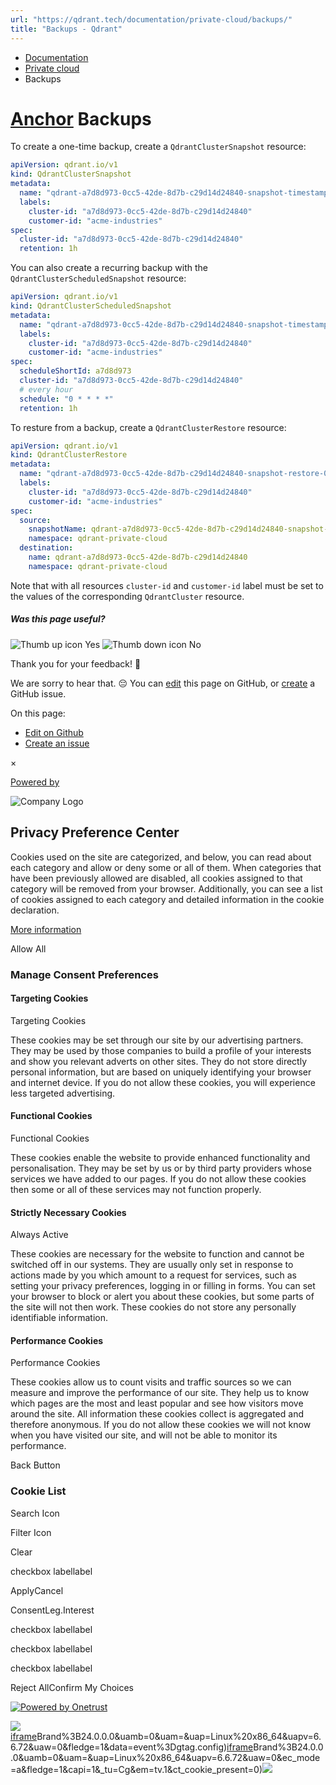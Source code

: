 ```yaml
---
url: "https://qdrant.tech/documentation/private-cloud/backups/"
title: "Backups - Qdrant"
---
```


- [Documentation](https://qdrant.tech/documentation/)
- [Private cloud](https://qdrant.tech/documentation/private-cloud/)
- Backups

# [Anchor](https://qdrant.tech/documentation/private-cloud/backups/\#backups) Backups

To create a one-time backup, create a `QdrantClusterSnapshot` resource:

```yaml
apiVersion: qdrant.io/v1
kind: QdrantClusterSnapshot
metadata:
  name: "qdrant-a7d8d973-0cc5-42de-8d7b-c29d14d24840-snapshot-timestamp"
  labels:
    cluster-id: "a7d8d973-0cc5-42de-8d7b-c29d14d24840"
    customer-id: "acme-industries"
spec:
  cluster-id: "a7d8d973-0cc5-42de-8d7b-c29d14d24840"
  retention: 1h

```

You can also create a recurring backup with the `QdrantClusterScheduledSnapshot` resource:

```yaml
apiVersion: qdrant.io/v1
kind: QdrantClusterScheduledSnapshot
metadata:
  name: "qdrant-a7d8d973-0cc5-42de-8d7b-c29d14d24840-snapshot-timestamp"
  labels:
    cluster-id: "a7d8d973-0cc5-42de-8d7b-c29d14d24840"
    customer-id: "acme-industries"
spec:
  scheduleShortId: a7d8d973
  cluster-id: "a7d8d973-0cc5-42de-8d7b-c29d14d24840"
  # every hour
  schedule: "0 * * * *"
  retention: 1h

```

To resture from a backup, create a `QdrantClusterRestore` resource:

```yaml
apiVersion: qdrant.io/v1
kind: QdrantClusterRestore
metadata:
  name: "qdrant-a7d8d973-0cc5-42de-8d7b-c29d14d24840-snapshot-restore-01"
  labels:
    cluster-id: "a7d8d973-0cc5-42de-8d7b-c29d14d24840"
    customer-id: "acme-industries"
spec:
  source:
    snapshotName: qdrant-a7d8d973-0cc5-42de-8d7b-c29d14d24840-snapshot-timestamp
    namespace: qdrant-private-cloud
  destination:
    name: qdrant-a7d8d973-0cc5-42de-8d7b-c29d14d24840
    namespace: qdrant-private-cloud

```

Note that with all resources `cluster-id` and `customer-id` label must be set to the values of the corresponding `QdrantCluster` resource.

##### Was this page useful?

![Thumb up icon](https://qdrant.tech/icons/outline/thumb-up.svg)
Yes
![Thumb down icon](https://qdrant.tech/icons/outline/thumb-down.svg)
No

Thank you for your feedback! 🙏

We are sorry to hear that. 😔 You can [edit](https://qdrant.tech/github.com/qdrant/landing_page/tree/master/qdrant-landing/content/documentation/private-cloud/backups.md) this page on GitHub, or [create](https://github.com/qdrant/landing_page/issues/new/choose) a GitHub issue.

On this page:

- [Edit on Github](https://github.com/qdrant/landing_page/tree/master/qdrant-landing/content/documentation/private-cloud/backups.md)
- [Create an issue](https://github.com/qdrant/landing_page/issues/new/choose)

×

[Powered by](https://qdrant.tech/)

![Company Logo](https://cdn.cookielaw.org/logos/static/ot_company_logo.png)

## Privacy Preference Center

Cookies used on the site are categorized, and below, you can read about each category and allow or deny some or all of them. When categories that have been previously allowed are disabled, all cookies assigned to that category will be removed from your browser.
Additionally, you can see a list of cookies assigned to each category and detailed information in the cookie declaration.


[More information](https://qdrant.tech/legal/privacy-policy/#cookies-and-web-beacons)

Allow All

### Manage Consent Preferences

#### Targeting Cookies

Targeting Cookies

These cookies may be set through our site by our advertising partners. They may be used by those companies to build a profile of your interests and show you relevant adverts on other sites. They do not store directly personal information, but are based on uniquely identifying your browser and internet device. If you do not allow these cookies, you will experience less targeted advertising.

#### Functional Cookies

Functional Cookies

These cookies enable the website to provide enhanced functionality and personalisation. They may be set by us or by third party providers whose services we have added to our pages. If you do not allow these cookies then some or all of these services may not function properly.

#### Strictly Necessary Cookies

Always Active

These cookies are necessary for the website to function and cannot be switched off in our systems. They are usually only set in response to actions made by you which amount to a request for services, such as setting your privacy preferences, logging in or filling in forms. You can set your browser to block or alert you about these cookies, but some parts of the site will not then work. These cookies do not store any personally identifiable information.

#### Performance Cookies

Performance Cookies

These cookies allow us to count visits and traffic sources so we can measure and improve the performance of our site. They help us to know which pages are the most and least popular and see how visitors move around the site. All information these cookies collect is aggregated and therefore anonymous. If you do not allow these cookies we will not know when you have visited our site, and will not be able to monitor its performance.

Back Button

### Cookie List

Search Icon

Filter Icon

Clear

checkbox labellabel

ApplyCancel

ConsentLeg.Interest

checkbox labellabel

checkbox labellabel

checkbox labellabel

Reject AllConfirm My Choices

[![Powered by Onetrust](https://cdn.cookielaw.org/logos/static/powered_by_logo.svg)](https://www.onetrust.com/products/cookie-consent/)

![](https://t.co/1/i/adsct?bci=4&dv=America%2FAdak%26en-US%2Cen%26Google%20Inc.%26Linux%20x86_64%26255%261280%261024%264%2624%261280%261024%260%26na&eci=3&event=%7B%7D&event_id=c3ccb320-9d78-440b-bfd8-ae11dbd8d5b0&integration=advertiser&p_id=Twitter&p_user_id=0&pl_id=a1e6ae90-fb72-4805-97ae-1219500e9797&tw_document_href=https%3A%2F%2Fqdrant.tech%2Fdocumentation%2Fprivate-cloud%2Fbackups%2F&tw_iframe_status=0&txn_id=o81g6&type=javascript&version=2.3.33)[iframe](https://td.doubleclick.net/td/rul/10862264272?random=1748575260332&cv=11&fst=1748575260332&fmt=3&bg=ffffff&guid=ON&async=1&gtm=45be55t0h2v9117590405z8898302740za200zb898302740&gcd=13l3l3l3l1l1&dma=0&tag_exp=101509157~103116026~103130498~103130500~103200004~103233427~103252644~103252646~103351866~103351868~104481633~104481635~104559073~104559075&ptag_exp=101509157~103116026~103130498~103130500~103200004~103233427~103252644~103252646~103351866~103351868~104481633~104481635~104559073~104559075~104573694&u_w=1280&u_h=1024&url=https%3A%2F%2Fqdrant.tech%2Fdocumentation%2Fprivate-cloud%2Fbackups%2F&_ng=1&hn=www.googleadservices.com&frm=0&tiba=Backups%20-%20Qdrant&npa=0&pscdl=noapi&auid=1924656974.1748575260&uaa=x86&uab=64&uafvl=Google%2520Chrome%3B137.0.7151.55%7CChromium%3B137.0.7151.55%7CNot%252FA)Brand%3B24.0.0.0&uamb=0&uam=&uap=Linux%20x86_64&uapv=6.6.72&uaw=0&fledge=1&data=event%3Dgtag.config)[iframe](https://td.doubleclick.net/td/rul/10862264272?random=1748575260293&cv=11&fst=1748575260293&fmt=3&bg=ffffff&guid=ON&async=1&gcl_ctr=1&gtm=45be55t0h2v9117590405z8898302740za200zb898302740&gcd=13l3l3l3l1l1&dma=0&tag_exp=101509157~103116026~103130498~103130500~103200004~103233427~103252644~103252646~103351866~103351868~104481633~104481635~104559073~104559075&ptag_exp=101509157~103116026~103130498~103130500~103200004~103233427~103252644~103252646~103351866~103351868~104481633~104481635~104559073~104559075~104573694&u_w=1280&u_h=1024&url=https%3A%2F%2Fqdrant.tech%2Fdocumentation%2Fprivate-cloud%2Fbackups%2F&_ng=1&label=_FJrCMev-7EDEND_w7so&hn=www.googleadservices.com&frm=0&tiba=Backups%20-%20Qdrant&value=0&bttype=purchase&npa=0&pscdl=noapi&auid=1924656974.1748575260&uaa=x86&uab=64&uafvl=Google%2520Chrome%3B137.0.7151.55%7CChromium%3B137.0.7151.55%7CNot%252FA)Brand%3B24.0.0.0&uamb=0&uam=&uap=Linux%20x86_64&uapv=6.6.72&uaw=0&ec_mode=a&fledge=1&capi=1&_tu=Cg&em=tv.1&ct_cookie_present=0)![](https://analytics.twitter.com/1/i/adsct?bci=4&dv=America%2FAdak%26en-US%2Cen%26Google%20Inc.%26Linux%20x86_64%26255%261280%261024%264%2624%261280%261024%260%26na&eci=3&event=%7B%7D&event_id=c3ccb320-9d78-440b-bfd8-ae11dbd8d5b0&integration=advertiser&p_id=Twitter&p_user_id=0&pl_id=a1e6ae90-fb72-4805-97ae-1219500e9797&tw_document_href=https%3A%2F%2Fqdrant.tech%2Fdocumentation%2Fprivate-cloud%2Fbackups%2F&tw_iframe_status=0&txn_id=o81g6&type=javascript&version=2.3.33)